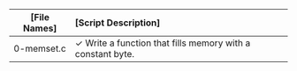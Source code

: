 | [File Names]                   | [Script Description]                                                                                      |
| ------------------------------ | :-------------------------------------------------------------------------------------------------------- |
| 0-memset.c                     |  ✓ Write a function that fills memory with a constant byte.                                               |
